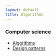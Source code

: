 ```yaml
---
layout: default
title: Algorithms
---
```


### Computer science

* [Algorithms](/algorithms/)
* [Design patterns](/design-patterns/)